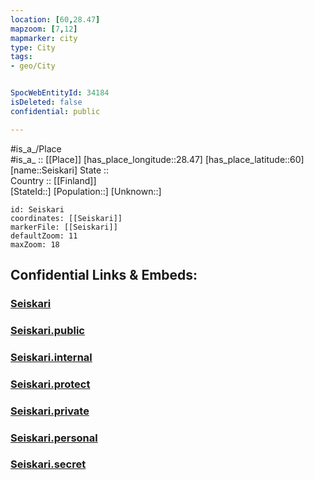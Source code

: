 ```yaml
---
location: [60,28.47] 
mapzoom: [7,12] 
mapmarker: city 
type: City
tags:
- geo/City


SpocWebEntityId: 34184
isDeleted: false
confidential: public

---
```

#is_a_/Place  
#is_a_ :: [[Place]] 
[has_place_longitude::28.47] 
[has_place_latitude::60] 
[name::Seiskari] 
State ::  
Country :: [[Finland]]  
[StateId::] 
[Population::] 
[Unknown::] 


```leaflet
id: Seiskari
coordinates: [[Seiskari]] 
markerFile: [[Seiskari]] 
defaultZoom: 11 
maxZoom: 18
```


## Confidential Links & Embeds: 

### [Seiskari](/_Standards/Earth/Continent/Europe/Europe~North/Finland/City/Seiskari.md) 

### [Seiskari.public](/_public/Earth/Continent/Europe/Europe~North/Finland/City/Seiskari.public.md) 

### [Seiskari.internal](/_internal/Earth/Continent/Europe/Europe~North/Finland/City/Seiskari.internal.md) 

### [Seiskari.protect](/_protect/Earth/Continent/Europe/Europe~North/Finland/City/Seiskari.protect.md) 

### [Seiskari.private](/_private/Earth/Continent/Europe/Europe~North/Finland/City/Seiskari.private.md) 

### [Seiskari.personal](/_personal/Earth/Continent/Europe/Europe~North/Finland/City/Seiskari.personal.md) 

### [Seiskari.secret](/_secret/Earth/Continent/Europe/Europe~North/Finland/City/Seiskari.secret.md)

